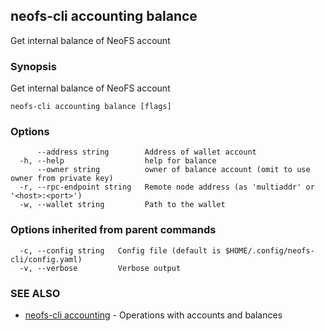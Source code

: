 ## neofs-cli accounting balance

Get internal balance of NeoFS account

### Synopsis

Get internal balance of NeoFS account

```
neofs-cli accounting balance [flags]
```

### Options

```
      --address string        Address of wallet account
  -h, --help                  help for balance
      --owner string          owner of balance account (omit to use owner from private key)
  -r, --rpc-endpoint string   Remote node address (as 'multiaddr' or '<host>:<port>')
  -w, --wallet string         Path to the wallet
```

### Options inherited from parent commands

```
  -c, --config string   Config file (default is $HOME/.config/neofs-cli/config.yaml)
  -v, --verbose         Verbose output
```

### SEE ALSO

* [neofs-cli accounting](neofs-cli_accounting.md)	 - Operations with accounts and balances

